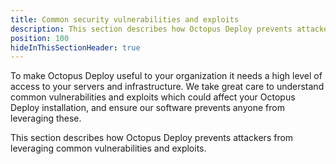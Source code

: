 ```yaml
---
title: Common security vulnerabilities and exploits
description: This section describes how Octopus Deploy prevents attackers from leveraging common vulnerabilities and exploits.
position: 100
hideInThisSectionHeader: true
---
```


To make Octopus Deploy useful to your organization it needs a high level of access to your servers and infrastructure. We take great care to understand common vulnerabilities and exploits which could affect your Octopus Deploy installation, and ensure our software prevents anyone from leveraging these.

This section describes how Octopus Deploy prevents attackers from leveraging common vulnerabilities and exploits.

